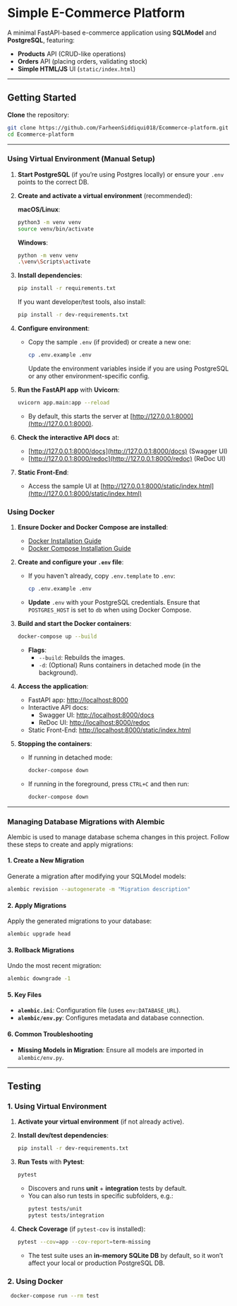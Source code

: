 # Simple E-Commerce Platform

A minimal FastAPI-based e-commerce application using **SQLModel** and **PostgreSQL**, featuring:
- **Products** API (CRUD-like operations)
- **Orders** API (placing orders, validating stock)
- **Simple HTML/JS** UI (`static/index.html`)

---

## Getting Started

**Clone** the repository:
   ```bash
   git clone https://github.com/FarheenSiddiqui018/Ecommerce-platform.git
   cd Ecommerce-platform
   ```
---

### Using Virtual Environment (Manual Setup)

1. **Start PostgreSQL** (if you’re using Postgres locally) or ensure your `.env` points to the correct DB.

2. **Create and activate a virtual environment** (recommended):

   **macOS/Linux**:
   ```bash
   python3 -m venv venv
   source venv/bin/activate
   ```
   **Windows**:
   ```bash
   python -m venv venv
   .\venv\Scripts\activate
   ```

3. **Install dependencies**:
   ```bash
   pip install -r requirements.txt
   ```

   If you want developer/test tools, also install:
   ```bash
   pip install -r dev-requirements.txt
   ```
4. **Configure environment**:

   - Copy the sample `.env` (if provided) or create a new one:
     ```bash
     cp .env.example .env
     ```
     Update the environment variables inside if you are using PostgreSQL or any other environment-specific config.  

5. **Run the FastAPI app** with **Uvicorn**:
    ```bash
    uvicorn app.main:app --reload
    ```
    - By default, this starts the server at [http://127.0.0.1:8000](http://127.0.0.1:8000).

6. **Check the interactive API docs** at:
    - [http://127.0.0.1:8000/docs](http://127.0.0.1:8000/docs) (Swagger UI)
    - [http://127.0.0.1:8000/redoc](http://127.0.0.1:8000/redoc) (ReDoc UI)

7. **Static Front-End**:
    - Access the sample UI at [http://127.0.0.1:8000/static/index.html](http://127.0.0.1:8000/static/index.html)

### Using Docker

1. **Ensure Docker and Docker Compose are installed**:
    - [Docker Installation Guide](https://docs.docker.com/get-docker/)
    - [Docker Compose Installation Guide](https://docs.docker.com/compose/install/)

2. **Create and configure your `.env` file**:
    - If you haven't already, copy `.env.template` to `.env`:
      ```bash
      cp .env.example .env
      ```
    - **Update** `.env` with your PostgreSQL credentials. Ensure that `POSTGRES_HOST` is set to `db` when using Docker Compose.

3. **Build and start the Docker containers**:
    ```bash
    docker-compose up --build
    ```
    - **Flags**:
        - `--build`: Rebuilds the images.
        - `-d`: (Optional) Runs containers in detached mode (in the background).

4. **Access the application**:
    - FastAPI app: [http://localhost:8000](http://localhost:8000)
    - Interactive API docs:
        - Swagger UI: [http://localhost:8000/docs](http://localhost:8000/docs)
        - ReDoc UI: [http://localhost:8000/redoc](http://localhost:8000/redoc)
    - Static Front-End: [http://localhost:8000/static/index.html](http://localhost:8000/static/index.html)

5. **Stopping the containers**:
    - If running in detached mode:
      ```bash
      docker-compose down
      ```
    - If running in the foreground, press `CTRL+C` and then run:
      ```bash
      docker-compose down
      ```

---

### Managing Database Migrations with Alembic

Alembic is used to manage database schema changes in this project. Follow these steps to create and apply migrations:

#### 1. **Create a New Migration**
Generate a migration after modifying your SQLModel models:
```bash
alembic revision --autogenerate -m "Migration description"
```

#### 2. **Apply Migrations**
Apply the generated migrations to your database:
```bash
alembic upgrade head
```

#### 3. **Rollback Migrations**
Undo the most recent migration:
```bash
alembic downgrade -1
```

#### 5. **Key Files**
- **`alembic.ini`**: Configuration file (uses `env:DATABASE_URL`).
- **`alembic/env.py`**: Configures metadata and database connection.

#### 6. **Common Troubleshooting**
- **Missing Models in Migration**: Ensure all models are imported in `alembic/env.py`.

---

## Testing

### 1. Using Virtual Environment

1. **Activate your virtual environment** (if not already active).

2. **Install dev/test dependencies**:
    ```bash
    pip install -r dev-requirements.txt
    ```

3. **Run Tests** with **Pytest**:
    ```bash
    pytest
    ```
    - Discovers and runs **unit** + **integration** tests by default.
    - You can also run tests in specific subfolders, e.g.:
      ```bash
      pytest tests/unit
      pytest tests/integration
      ```

4. **Check Coverage** (if `pytest-cov` is installed):
    ```bash
    pytest --cov=app --cov-report=term-missing
    ```
    - The test suite uses an **in-memory SQLite DB** by default, so it won’t affect your local or production PostgreSQL DB.

### 2. Using Docker
    
   ```bash
    docker-compose run --rm test
   ```
